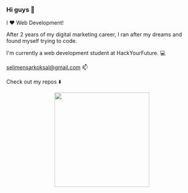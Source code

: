 ### Hi guys 👋

I ❤️  Web Development! 

After 2 years of my digital marketing career, 
I ran after my dreams and found myself trying to code. 

I'm currently a web development student at HackYourFuture. :computer: 

selimensarkoksal@gmail.com 📫 

Check out my repos ⬇️

<p align="center">
  <img width="250" src="https://media.giphy.com/media/kFHT64PButf46M7rvP/giphy.gif">
</p>
